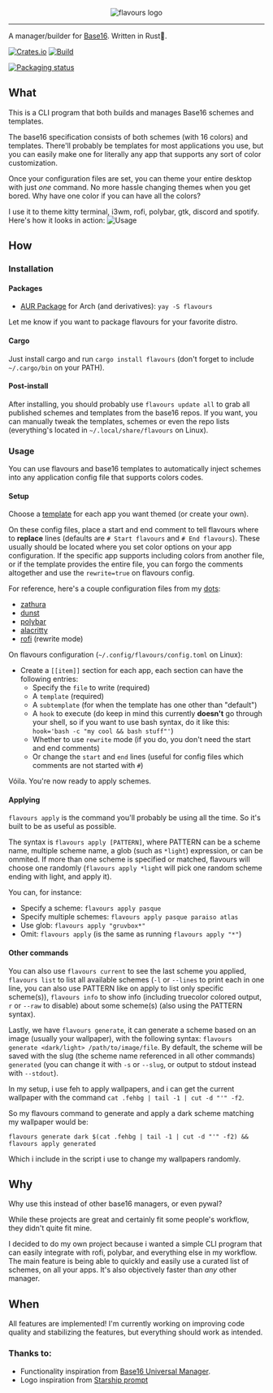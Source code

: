 <p align="center">
  <img src="https://raw.githubusercontent.com/Misterio77/flavours/master/logo.svg" alt="flavours logo"/>
</p>

---

A manager/builder for [Base16](https://github.com/chriskempson/base16). Written in Rust🦀.

[![Crates.io](https://img.shields.io/crates/v/flavours.svg)](https://crates.io/crates/flavours)
[![Build](https://github.com/misterio77/flavours/workflows/Rust/badge.svg)](https://github.com/misterio77/flavours/actions?query=workflow%3ARust)

[![Packaging status](https://repology.org/badge/vertical-allrepos/flavours.svg)](https://repology.org/project/flavours/versions)


## What
This is a CLI program that both builds and manages Base16 schemes and templates.

The base16 specification consists of both schemes (with 16 colors) and templates. There'll probably be templates for most applications you use, but you can easily make one for literally any app that supports any sort of color customization.

Once your configuration files are set, you can theme your entire desktop with just *one* command. No more hassle changing themes when you get bored.
Why have one color if you can have all the colors?

I use it to theme kitty terminal, i3wm, rofi, polybar, gtk, discord and spotify. Here's how it looks in action:
![Usage](http://u.cubeupload.com/Misterio77x/flavours202009191033.gif)

## How

### Installation

#### Packages
- [AUR Package](https://aur.archlinux.org/packages/flavours/) for Arch (and derivatives):
`yay -S flavours`

Let me know if you want to package flavours for your favorite distro.

#### Cargo
Just install cargo and run `cargo install flavours` (don't forget to include `~/.cargo/bin` on your PATH).

#### Post-install
After installing, you should probably use `flavours update all` to grab all published schemes and templates from the base16 repos. If you want, you can manually tweak the templates, schemes or even the repo lists (everything's located in `~/.local/share/flavours` on Linux).

### Usage
You can use flavours and base16 templates to automatically inject schemes into any application config file that supports colors codes.

#### Setup
Choose a [template](https://github.com/chriskempson/base16#template-repositories) for each app you want themed (or create your own).

On these config files, place a start and end comment to tell flavours where to **replace** lines (defaults are `# Start flavours` and `# End flavours`). These usually should be located where you set color options on your app configuration. If the specific app supports including colors from another file, or if the template provides the entire file, you can forgo the comments altogether and use the `rewrite=true` on flavours config.

For reference, here's a couple configuration files from my [dots](https://github.com/Misterio77/dotfiles):
- [zathura](https://github.com/Misterio77/dotfiles/blob/master/home/.config/zathura/zathurarc)
- [dunst](https://github.com/Misterio77/dotfiles/blob/master/home/.config/dunst/dunstrc)
- [polybar](https://github.com/Misterio77/dotfiles/blob/master/home/.config/polybar/config.ini)
- [alacritty](https://github.com/Misterio77/dotfiles/tree/master/home/.config/alacritty/alacritty.yml) 
- [rofi](https://github.com/Misterio77/dotfiles/blob/master/home/.config/rofi/themes/styles/colors.rasi) (rewrite mode)


On flavours configuration (`~/.config/flavours/config.toml` on Linux):
- Create a `[[item]]` section for each app, each section can have the following entries:
  - Specify the `file` to write (required)
  - A `template` (required)
  - A `subtemplate` (for when the template has one other than "default")
  - A `hook` to execute (do keep in mind this currently **doesn't** go through your shell, so if you want to use bash syntax, do it like this: `hook='bash -c "my cool && bash stuff"'`)
  - Whether to use `rewrite` mode (if you do, you don't need the start and end comments)
  - Or change the `start` and `end` lines (useful for config files which comments are not started with `#`)

Vóila. You're now ready to apply schemes.

#### Applying
`flavours apply` is the command you'll probably be using all the time. So it's built to be as useful as possible.

The syntax is `flavours apply [PATTERN]`, where PATTERN can be a scheme name, multiple scheme name, a glob (such as `*light`) expression, or can be ommited.
If more than one scheme is specified or matched, flavours will choose one randomly (`flavours apply *light` will pick one random scheme ending with light, and apply it).

You can, for instance:
- Specify a scheme: `flavours apply pasque`
- Specify multiple schemes: `flavours apply pasque paraiso atlas`
- Use glob: `flavours apply "gruvbox*"`
- Omit: `flavours apply` (is the same as running `flavours apply "*"`)

#### Other commands
You can also use `flavours current` to see the last scheme you applied, `flavours list` to list all available schemes (`-l` or `--lines` to print each in one line, you can also use PATTERN like on apply to list only specific scheme(s)), `flavours info` to show info (including truecolor colored output, `r` or `--raw` to disable) about some scheme(s) (also using the PATTERN syntax).

Lastly, we have `flavours generate`, it can generate a scheme based on an image (usually your wallpaper), with the following syntax: `flavours generate <dark/light> /path/to/image/file`. By default, the scheme will be saved with the slug (the scheme name referenced in all other commands) `generated` (you can change it with `-s` or `--slug`, or output to stdout instead with `--stdout`).

In my setup, i use feh to apply wallpapers, and i can get the current wallpaper with the command `cat .fehbg | tail -1 | cut -d "'" -f2`.

So my flavours command to generate and apply a dark scheme matching my wallpaper would be:

`flavours generate dark $(cat .fehbg | tail -1 | cut -d "'" -f2) && flavours apply generated`

Which i include in the script i use to change my wallpapers randomly.

## Why
Why use this instead of other base16 managers, or even pywal?

While these projects are great and certainly fit some people's workflow, they didn't quite fit mine.

I decided to do my own project because i wanted a simple CLI program that can easily integrate with rofi, polybar, and everything else in my workflow. The main feature is being able to quickly and easily use a curated list of schemes, on all your apps. It's also objectively faster than _any_ other manager.

## When
All features are implemented! I'm currently working on improving code quality and stabilizing the features, but everything should work as intended.

### Thanks to:
- Functionality inspiration from [Base16 Universal Manager](https://github.com/pinpox/base16-universal-manager).
- Logo inspiration from [Starship prompt](https://starship.rs)
